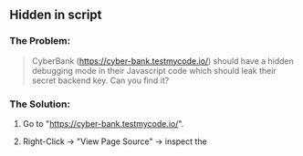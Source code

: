 ## Hidden in script

### The Problem:

> CyberBank (https://cyber-bank.testmycode.io/) should have a hidden debugging mode in their Javascript code 
> which should leak their secret backend key. 
> Can you find it?

### The Solution:

1. Go to "https://cyber-bank.testmycode.io/".
2. Right-Click -> "View Page Source" -> inspect the <script> element -> go to the *.js file and inspect it
3. Near the end of the file:

	```js
	var _0xfbfd=["cyberdebugmode","true","GET","/nothing_to_see_here.json","open","onload","readyState","status","responseText",
	"parse","innerHTML","start-container","getElementById","backend-key","onerror","send","ready"];
	```

4. Go to "https://cyber-bank.testmycode.io/nothing_to_see_here.json":

	```js	
	{
	  "backend-key": "BM1GOMYajD4ONBHxEOq4"
	}
	```

### The flag:
`BM1GOMYajD4ONBHxEOq4`

